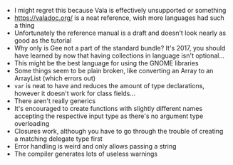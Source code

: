 - I might regret this because Vala is effectively unsupported or something
- https://valadoc.org/ is a neat reference, wish more languages had
  such a thing
- Unfortunately the reference manual is a draft and doesn't look
  nearly as good as the tutorial
- Why only is Gee not a part of the standard bundle? It's 2017, you
  should have learned by now that having collections in language isn't
  optional...
- This might be the best language for using the GNOME libraries
- Some things seem to be plain broken, like converting an Array to an
  ArrayList (which errors out)
- `var` is neat to have and reduces the amount of type declarations,
  however it doesn't work for class fields...
- There aren't really generics
- It's encouraged to create functions with slightly different names
  accepting the respective input type as there's no argument type
  overloading
- Closures work, although you have to go through the trouble of
  creating a matching delegate type first
- Error handling is weird and only allows passing a string
- The compiler generates lots of useless warnings
